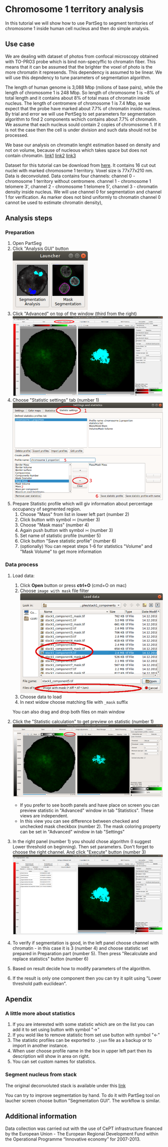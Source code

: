 
# Chromosome 1 territory analysis 

In this tutorial we will show how to use PartSeg to segment territories of chromosome 1 inside human cell nucleus and then do simple analysis.  

## Use case 

We are dealing with dataset of photos from confocal microscopy obtained with TO-PRO3 probe which is bind non-specyffic to chromatin fiber. This means that it can be assumed that the brighter the voxel of photo is the more chromatin it represends. This dependency is assumed to be linear.
We will use this depndency to tune parameters of segmentation algorithm.

The length of human genome is 3,088 Mbp (milions of base pairs), while the length of chromosome 1 is 248 Mbp. So length of chromosome 1 is ~8% of total length and it contains about 8% of total mass of chromatin inside nucleus.
The length of centromere of chromosome 1 is 7.4 Mbp, so we expect that the probe have marked about 7.7% of chromatin inside nucleus. By trial and error we will use PertSeg to set parameters for segmentation algorithm to find 2 components wchich contains about 7.7% of chromatin.
We assume that each nucleus sould contain 2 copies of chromosome 1. If it is not the case then the cell is under division and such data should not be processed.

We base our analysis on chromatin lenght estimation based on density and not on volume, because of nucleous which takes space but does not contain chromatin. [link1](https://en.wikipedia.org/wiki/Human_genome) [link2](https://en.wikipedia.org/wiki/Chromosome_1) [link3](https://en.wikipedia.org/wiki/Centromere#Positions)

Dataset for this tutorial can be download from [here](http://nucleus3d.cent.uw.edu.pl/PartSeg/Downloads/A_deconv_elements.zip). It contains 16 cut out nuclei with marked chromosome 1 territory. Voxel size is 77x77x210 nm. Data is deconvoluted. Data contains four channels: channel 0 - chromosome 1 territory without centromere.
channel 1 - chromosome 1 telomere 3', channel 2 - chromosome 1 telomere 5', channel 3 - chromatin density inside nucleus. We will use channel 0 for segmentation and channel 1 for verification. As marker does not bind uniformly to chromatin channel 0 cannot be used to estimate chromatin density),

## Analysis steps

### Preparation

1. Open PartSeg
2. Click "Analysis GUI" button  
    ![launcher GUI](./images/launcher.png)
3. Click "Advanced" on top of the window (third from the right)  
    ![PartSeg GUI](images/main_window.png)
4. Choose "Statistic settings" tab (number 1)  
    ![Advanced window](images/advanced.png) 
5. Prepare Statistic profile which will giv information about percentage occupancy of segmented region.
    1. Choose "Mass" from list in lower left part (number 2)
    2. Click button with symbol ∺ (number 3) 
    3. Choose "Mask mass" (number 4)
    4. Again push button with symbol ∺ (number 3)
    5. Set name of statistic profile (number 5)
    6. Click button "Save statistic profile" (number 6)
    7. (optionally) You can repeat steps 1-6 for statistics "Volume" and "Mask Volume" to get more information
       

### Data process
1. Load data:
    1. Click **Open** button or press **ctrl+O** (cmd+O on mac) 
    2. Choose `image with mask` file filter  
    ![open dialog](images/open_file.png)
    3. Choose data to load
    4. In next widow choose matching file with `_mask` suffix
    
    You can also drag and drop both files on main window

2. Click the "Statistic calculation" to get preview on statistic (number 1)  
![PartSeg GUI](images/main_window_analysis.png) 
    * If you prefer to see booth panels and have place on screen you can preview statistic in 
    "Advanced" window in tab "Statistics". These views are independent.
    * In this view you can see difference between checked and unchecked mask checkbox (number 2).
    The mask coloring property can be set in "Advanced" window in tab "Settings" 
3. In the right panel (number 1) you should chose algorithm (I suggest Lower threshold on beginning). 
Then set parameters. Don't forget to choose the right channel. And click "Execute" button (number 3)    
![PartSeg GUI](images/main_window_analysis2.png)      

4. To verify if segmentation is good, in the left panel choose channel with chromatin - in this case it is 3 (number 4)
and choose statistic set prepared in Preparation part (number 5). Then press "Recalculate and replace statistics" 
button (number 6)

5. Based on result decide how to modify parameters of the algorithm.
6. If the result is only one component then you can try it split using "Lower threshold path euclidean".
  
    
## Apendix 
### A little more about statistics 

1. If you are interested with some statistic which are on the list you can add it to set using button with symbol "→"
2. If you wold like to remove statistic from set use button with symbol "←"
3. The statistic profiles can be exported to `.json` file as a backup or to import in another instance.
4. When user choose profile name in the box in upper left part then its description will show in area on right.
5. You can set custom names for statistics.
  
### Segment nucleus from stack
The original deconvoluted stack is available under this [link]([link](http://nucleus3d.cent.uw.edu.pl/PartSeg/Downloads/A_deconv_stack.zip)) 

You can try to improve segmentation by hand. To do it with PartSeg tool on laucher screen choose button "Segmentation GUI". The workflow is similar.

## Additional information
Data collection was carried out with the use of CePT infrastructure financed by the European Union - The European Regional Development Fund within the Operational Programme “Innovative economy” for 2007-2013.
 
[comment]: <> (pandoc -t html -s -o tutorial-chromosome1.html --css pandoc.css -M pagetitle:"Chromosome 1 territory analysis"  tutorial-chromosome1.md)